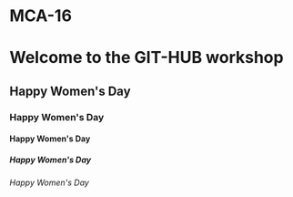 # MCA-16
<h1> Welcome to the GIT-HUB workshop </h1>
<h2> Happy Women's Day </h2>
<h3> Happy Women's Day </h3>
<h4> Happy Women's Day </h4>
<h5> Happy Women's Day </h5>
<h6> Happy Women's Day </h6>
